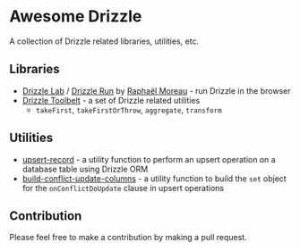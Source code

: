 # Awesome Drizzle

A collection of Drizzle related libraries, utilities, etc.

## Libraries

- [Drizzle Lab](https://github.com/rphlmr/drizzle-lab) / [Drizzle Run](https://drizzle.run/) by [Raphaël Moreau](https://github.com/rphlmr) - run Drizzle in the browser
- [Drizzle Toolbelt](https://github.com/fredericoo/drizzle-toolbelt) - a set of Drizzle related utilities
  - `takeFirst`, `takeFirstOrThrow`, `aggregate`, `transform`

## Utilities

- [upsert-record](./upsert-record.ts) - a utility function to perform an upsert operation on a database table using Drizzle ORM
- [build-conflict-update-columns](./build-conflict-update-columns.ts) - a utility function to build the `set` object for the `onConflictDoUpdate` clause in upsert operations

## Contribution

Please feel free to make a contribution by making a pull request.
